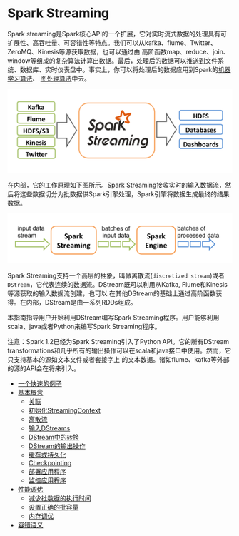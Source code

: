 # Spark Streaming

Spark streaming是Spark核心API的一个扩展，它对实时流式数据的处理具有可扩展性、高吞吐量、可容错性等特点。我们可以从kafka、flume、Twitter、 ZeroMQ、Kinesis等源获取数据，也可以通过由
高阶函数map、reduce、join、window等组成的复杂算法计算出数据。最后，处理后的数据可以推送到文件系统、数据库、实时仪表盘中。事实上，你可以将处理后的数据应用到Spark的[机器学习算法](https://spark.apache.org/docs/latest/mllib-guide.html)、
[图处理算法](https://spark.apache.org/docs/latest/graphx-programming-guide.html)中去。

![Spark Streaming处理流程](../img/streaming-arch.png)

在内部，它的工作原理如下图所示。Spark Streaming接收实时的输入数据流，然后将这些数据切分为批数据供Spark引擎处理，Spark引擎将数据生成最终的结果数据。

![Spark Streaming处理原理](../img/streaming-flow.png)

Spark Streaming支持一个高层的抽象，叫做离散流(`discretized stream`)或者`DStream`，它代表连续的数据流。DStream既可以利用从Kafka, Flume和Kinesis等源获取的输入数据流创建，也可以
在其他DStream的基础上通过高阶函数获得。在内部，DStream是由一系列RDDs组成。

本指南指导用户开始利用DStream编写Spark Streaming程序。用户能够利用scala、java或者Python来编写Spark Streaming程序。

注意：Spark 1.2已经为Spark Streaming引入了Python API。它的所有DStream transformations和几乎所有的输出操作可以在scala和java接口中使用。然而，它只支持基本的源如文本文件或者套接字上
的文本数据。诸如flume、kafka等外部的源的API会在将来引入。

* [一个快速的例子](a-quick-example.md)
* [基本概念](basic-concepts/README.md)
  * [关联](basic-concepts/linking.md)
  * [初始化StreamingContext](basic-concepts/initializing-StreamingContext.md)
  * [离散流](basic-concepts/discretized-streams.md)
  * [输入DStreams](basic-concepts/input-DStreams.md)
  * [DStream中的转换](basic-concepts/transformations-on-DStreams.md)
  * [DStream的输出操作](basic-concepts/output-operations-on-DStreams.md)
  * [缓存或持久化](basic-concepts/caching-persistence.md)
  * [Checkpointing](basic-concepts/checkpointing.md)
  * [部署应用程序](basic-concepts/deploying-applications.md)
  * [监控应用程序](basic-concepts/monitoring-applications.md)
* [性能调优](performance-tuning/README.md)
  * [减少批数据的执行时间](performance-tuning/reducing-processing-time.md)
  * [设置正确的批容量](performance-tuning/setting-right-batch-size.md)
  * [内存调优](performance-tuning/memory-tuning.md)
* [容错语义](fault-tolerance-semantics/README.md)